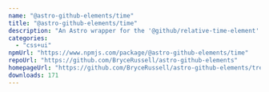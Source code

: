 ```yaml
---
name: "@astro-github-elements/time"
title: "@astro-github-elements/time"
description: "An Astro wrapper for the '@github/relative-time-element' package"
categories:
  - "css+ui"
npmUrl: "https://www.npmjs.com/package/@astro-github-elements/time"
repoUrl: "https://github.com/BryceRussell/astro-github-elements"
homepageUrl: "https://github.com/BryceRussell/astro-github-elements/tree/main/packages/time#readme"
downloads: 171
---
```

